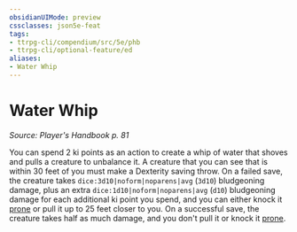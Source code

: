 ```yaml
---
obsidianUIMode: preview
cssclasses: json5e-feat
tags:
- ttrpg-cli/compendium/src/5e/phb
- ttrpg-cli/optional-feature/ed
aliases:
- Water Whip
---
```

# Water Whip
*Source: Player's Handbook p. 81*  

You can spend 2 ki points as an action to create a whip of water that shoves and pulls a creature to unbalance it. A creature that you can see that is within 30 feet of you must make a Dexterity saving throw. On a failed save, the creature takes `dice:3d10|noform|noparens|avg` (`3d10`) bludgeoning damage, plus an extra `dice:1d10|noform|noparens|avg` (`d10`) bludgeoning damage for each additional ki point you spend, and you can either knock it [prone](/3-Mechanics/CLI/conditions.md#Prone) or pull it up to 25 feet closer to you. On a successful save, the creature takes half as much damage, and you don't pull it or knock it [prone](/3-Mechanics/CLI/conditions.md#Prone).